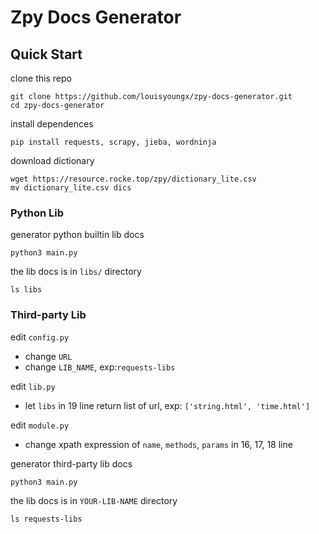 # Zpy Docs Generator

## Quick Start

clone this repo
```shell
git clone https://github.com/louisyoungx/zpy-docs-generator.git
cd zpy-docs-generator
```

install dependences
```shell
pip install requests, scrapy, jieba, wordninja
```

download dictionary
```
wget https://resource.rocke.top/zpy/dictionary_lite.csv
mv dictionary_lite.csv dics
```

### Python Lib

generator python builtin lib docs
```shell
python3 main.py
```

the lib docs is in `libs/` directory
```shell
ls libs
```

### Third-party Lib

edit `config.py`
- change `URL`
- change `LIB_NAME`, exp:`requests-libs`

edit `lib.py`
- let `libs` in 19 line return list of url, exp: `['string.html', 'time.html']`

edit `module.py`
- change xpath expression of `name`, `methods`, `params` in 16, 17, 18 line

generator third-party lib docs
```shell
python3 main.py
```

the lib docs is in `YOUR-LIB-NAME` directory
```shell
ls requests-libs
```